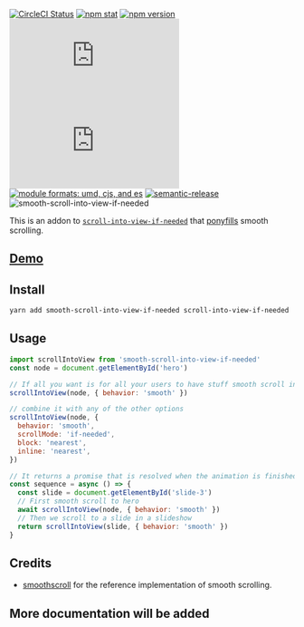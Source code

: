 [![CircleCI Status](https://img.shields.io/circleci/project/github/stipsan/smooth-scroll-into-view-if-needed.svg?style=flat-square)](https://circleci.com/gh/stipsan/smooth-scroll-into-view-if-needed)
[![npm stat](https://img.shields.io/npm/dm/smooth-scroll-into-view-if-needed.svg?style=flat-square)](https://npm-stat.com/charts.html?package=smooth-scroll-into-view-if-needed)
[![npm version](https://img.shields.io/npm/v/smooth-scroll-into-view-if-needed.svg?style=flat-square)](https://www.npmjs.com/package/smooth-scroll-into-view-if-needed)
[![gzip size][gzip-badge]][unpkg-dist]
[![size][size-badge]][unpkg-dist]
[![module formats: umd, cjs, and es][module-formats-badge]][unpkg-dist]
[![semantic-release](https://img.shields.io/badge/%20%20%F0%9F%93%A6%F0%9F%9A%80-semantic--release-e10079.svg?style=flat-square)](https://github.com/semantic-release/semantic-release)
![smooth-scroll-into-view-if-needed](https://user-images.githubusercontent.com/81981/39496447-c1153942-4d9e-11e8-92c8-ad5ac0e406ac.png)

This is an addon to [`scroll-into-view-if-needed`](https://www.npmjs.com/package/scroll-into-view-if-needed) that [ponyfills](https://ponyfill.com) smooth scrolling.

## [Demo](https://scroll-into-view-if-needed.netlify.com/)

## Install

```bash
yarn add smooth-scroll-into-view-if-needed scroll-into-view-if-needed
```

## Usage

```js
import scrollIntoView from 'smooth-scroll-into-view-if-needed'
const node = document.getElementById('hero')

// If all you want is for all your users to have stuff smooth scroll into view
scrollIntoView(node, { behavior: 'smooth' })

// combine it with any of the other options
scrollIntoView(node, {
  behavior: 'smooth',
  scrollMode: 'if-needed',
  block: 'nearest',
  inline: 'nearest',
})

// It returns a promise that is resolved when the animation is finished
const sequence = async () => {
  const slide = document.getElementById('slide-3')
  // First smooth scroll to hero
  await scrollIntoView(node, { behavior: 'smooth' })
  // Then we scroll to a slide in a slideshow
  return scrollIntoView(slide, { behavior: 'smooth' })
}
```

## Credits

* [smoothscroll](https://github.com/iamdustan/smoothscroll) for the reference implementation of smooth scrolling.

## More documentation will be added

[gzip-badge]: http://img.badgesize.io/https://unpkg.com/smooth-scroll-into-view-if-needed/umd/smooth-scroll-into-view-if-needed.min.js?compression=gzip&label=gzip%20size&style=flat-square
[size-badge]: http://img.badgesize.io/https://unpkg.com/smooth-scroll-into-view-if-needed/umd/smooth-scroll-into-view-if-needed.min.js?label=size&style=flat-square
[unpkg-dist]: https://unpkg.com/smooth-scroll-into-view-if-needed/umd/
[module-formats-badge]: https://img.shields.io/badge/module%20formats-umd%2C%20cjs%2C%20es-green.svg?style=flat-square
